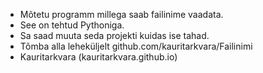 - Mõtetu programm millega saab failinime vaadata.
- See on tehtud Pythoniga.
- Sa saad muuta seda projekti kuidas ise tahad.
- Tõmba alla leheküljelt github.com/kauritarkvara/Failinimi
- Kauritarkvara (kauritarkvara.github.io)
